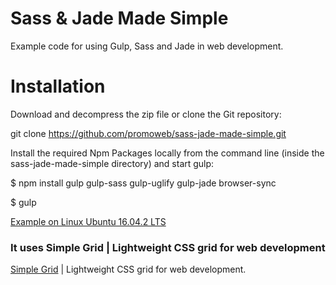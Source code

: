 # Sass & Jade Made Simple

Example code for using Gulp, Sass and Jade in web development.

# Installation

Download and decompress the zip file or clone the Git repository:

git clone https://github.com/promoweb/sass-jade-made-simple.git

Install the required Npm Packages locally from the command line (inside the sass-jade-made-simple directory) and start gulp:

$ npm install gulp gulp-sass gulp-uglify gulp-jade browser-sync

$ gulp

[Example on Linux Ubuntu 16.04.2 LTS](https://i.imgur.com/ptfWwjJ.jpg) 

### It uses Simple Grid | Lightweight CSS grid for web development

[Simple Grid](http://simplegrid.io/) | Lightweight CSS grid for web development.